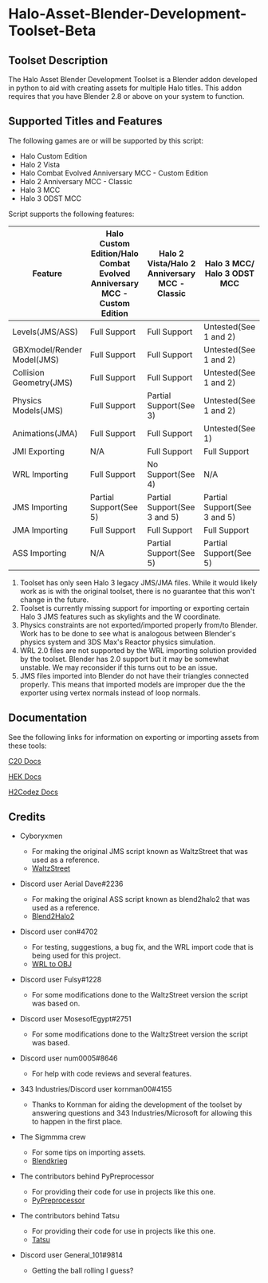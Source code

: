 # Halo-Asset-Blender-Development-Toolset-Beta

## Toolset Description
The Halo Asset Blender Development Toolset is a Blender addon developed in python to aid with creating assets for multiple Halo titles. This addon requires that you have Blender 2.8 or above on your system to function.

## Supported Titles and Features
The following games are or will be supported by this script:

 * Halo Custom Edition
 * Halo 2 Vista
 * Halo Combat Evolved Anniversary MCC - Custom Edition
 * Halo 2 Anniversary MCC - Classic
 * Halo 3 MCC
 * Halo 3 ODST MCC

Script supports the following features:

Feature                    | Halo Custom Edition/Halo Combat Evolved Anniversary MCC - Custom Edition | Halo 2 Vista/Halo 2 Anniversary MCC - Classic  | Halo 3 MCC/ Halo 3 ODST MCC
-------------------------- | ------------------------------------------------------------------------ | ---------------------------------------------- | ------------------------------------------
Levels(JMS/ASS)            | Full Support                                                             | Full Support                                   | Untested(See 1 and 2)
GBXmodel/Render Model(JMS) | Full Support                                                             | Full Support                                   | Untested(See 1 and 2)
Collision Geometry(JMS)    | Full Support                                                             | Full Support                                   | Untested(See 1 and 2)
Physics Models(JMS)        | Full Support                                                             | Partial Support(See 3)                         | Untested(See 1 and 2)
Animations(JMA)            | Full Support                                                             | Full Support                                   | Untested(See 1)
JMI Exporting              | N/A                                                                      | Full Support                                   | Full Support
WRL Importing              | Full Support                                                             | No Support(See 4)                              | N/A
JMS Importing              | Partial Support(See 5)                                                   | Partial Support(See 3 and 5)                   | Partial Support(See 3 and 5)
JMA Importing              | Full Support                                                             | Full Support                                   | Full Support
ASS Importing              | N/A                                                                      | Partial Support(See 5)                         | Partial Support(See 5) 

 1. Toolset has only seen Halo 3 legacy JMS/JMA files. While it would likely work as is with the original toolset, there is no guarantee that this won't change in the future.
 2. Toolset is currently missing support for importing or exporting certain Halo 3 JMS features such as skylights and the W coordinate.
 3. Physics constraints are not exported/imported properly from/to Blender. Work has to be done to see what is analogous between Blender's physics system and 3DS Max's Reactor physics simulation.
 4. WRL 2.0 files are not supported by the WRL importing solution provided by the toolset. Blender has 2.0 support but it may be somewhat unstable. We may reconsider if this turns out to be an issue.
 5. JMS files imported into Blender do not have their triangles connected properly. This means that imported models are improper due the the exporter using vertex normals instead of loop normals.

## Documentation
See the following links for information on exporting or importing assets from these tools:

[C20 Docs](https://c20.reclaimers.net/)

[HEK Docs](https://general-101.github.io/HEK-Docs/w/home.html)

[H2Codez Docs](https://num0005.github.io/h2codez_docs/w/home.html)

## Credits

 * Cyboryxmen
   * For making the original JMS script known as WaltzStreet that was used as a reference.
   * [WaltzStreet](http://forum.halomaps.org/index.cfm?page=topic&topicID=42486)

 * Discord user Aerial Dave#2236
   * For making the original ASS script known as blend2halo2 that was used as a reference.
   * [Blend2Halo2](http://forum.halomaps.org/index.cfm?page=topic&topicID=48139)

 * Discord user con#4702
   * For testing, suggestions, a bug fix, and the WRL import code that is being used for this project.
   * [WRL to OBJ](https://github.com/csauve/mek/blob/wrl-to-obj-colors/tools_misc/wrl_to_obj.py)

 * Discord user Fulsy#1228
   * For some modifications done to the WaltzStreet version the script was based on.

 * Discord user MosesofEgypt#2751
   * For some modifications done to the WaltzStreet version the script was based.

 * Discord user num0005#8646
   * For help with code reviews and several features.

 * 343 Industries/Discord user kornman00#4155
   * Thanks to Kornman for aiding the development of the toolset by answering questions and 343 Industries/Microsoft for allowing this to happen in the first place.

 * The Sigmmma crew
   * For some tips on importing assets.
   * [Blendkrieg](https://github.com/Sigmmma/Blendkrieg)

 * The contributors behind PyPreprocessor
   * For providing their code for use in projects like this one.
   * [PyPreprocessor](https://github.com/interpreters/pypreprocessor)

 * The contributors behind Tatsu
   * For providing their code for use in projects like this one.
   * [Tatsu](https://github.com/neogeny/TatSu)

 * Discord user General_101#9814
   * Getting the ball rolling I guess?
